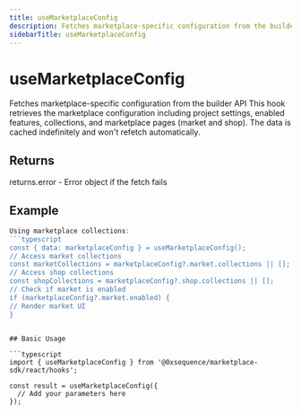 ```yaml
---
title: useMarketplaceConfig
description: Fetches marketplace-specific configuration from the builder API This hook retrieves the marketplace configuration including project settings, enabled features, collections, and marketplace pages (market and shop). The data is cached indefinitely and won't refetch automatically.
sidebarTitle: useMarketplaceConfig
---
```


# useMarketplaceConfig

Fetches marketplace-specific configuration from the builder API This hook retrieves the marketplace configuration including project settings, enabled features, collections, and marketplace pages (market and shop). The data is cached indefinitely and won't refetch automatically.

## Returns

returns.error - Error object if the fetch fails

## Example

```typescript
Using marketplace collections:
```typescript
const { data: marketplaceConfig } = useMarketplaceConfig();
// Access market collections
const marketCollections = marketplaceConfig?.market.collections || [];
// Access shop collections
const shopCollections = marketplaceConfig?.shop.collections || [];
// Check if market is enabled
if (marketplaceConfig?.market.enabled) {
// Render market UI
}
```
```

## Basic Usage

```typescript
import { useMarketplaceConfig } from '@0xsequence/marketplace-sdk/react/hooks';

const result = useMarketplaceConfig({
  // Add your parameters here
});
```

